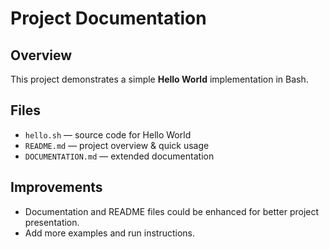 # Project Documentation

## Overview
This project demonstrates a simple **Hello World** implementation in Bash.

## Files
- `hello.sh` — source code for Hello World
- `README.md` — project overview & quick usage
- `DOCUMENTATION.md` — extended documentation

## Improvements
- Documentation and README files could be enhanced for better project presentation.
- Add more examples and run instructions.
